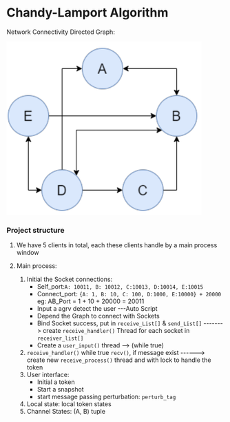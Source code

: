 # Chandy-Lamport Algorithm

Network Connectivity Directed Graph: 

![graph](./photo/graph.png)



### Project structure

1.  We have 5 clients in total,  each these clients handle by a main process window

2. Main process: 

   1. Initial the Socket connections:
      + Self_port:`A: 10011, B: 10012, C:10013, D:10014, E:10015`
      + Connect_port: `{A: 1, B: 10, C: 100, D:1000, E:10000} + 20000` eg: AB_Port = 1 + 10 + 20000 = 20011
      + Input a agrv detect the user ---Auto Script
      + Depend the Graph to connect with Sockets
      + Bind Socket success, put in `receive_List[]` & `send_List[]`  -------> create `receive_handler()` Thread for each socket in `receiver_list[]`
      + Create a `user_input()` thread --> (while true)
   2. `receive_handler()` while true `recv()`,  if message exist ------> create new `receive_process()` thread and with lock to handle the token
   3. User interface:
      + Initial a token
      + Start a snapshot
      + start message passing perturbation: `perturb_tag`
   4. Local state:  local token states
   5. Channel States:  (A, B) tuple
   

   

   
